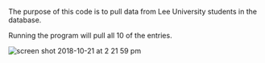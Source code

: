 The purpose of this code is to pull data from Lee University students in the database. 

Running the program will pull all 10 of the entries. 

![screen shot 2018-10-21 at 2 21 59 pm](https://user-images.githubusercontent.com/42788922/47270670-51638c80-d53d-11e8-84cb-9708f4c906c1.png)
